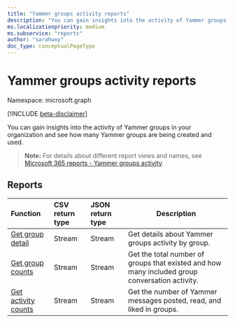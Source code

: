 ```yaml
---
title: "Yammer groups activity reports"
description: "You can gain insights into the activity of Yammer groups in your organization and see how many Yammer groups are being created and used."
ms.localizationpriority: medium
ms.subservice: "reports"
author: "sarahwxy"
doc_type: conceptualPageType
---
```


# Yammer groups activity reports

Namespace: microsoft.graph

[!INCLUDE [beta-disclaimer](../../includes/beta-disclaimer.md)]

You can gain insights into the activity of Yammer groups in your organization and see how many Yammer groups are being created and used.

> **Note:** For details about different report views and names, see [Microsoft 365 reports - Yammer groups activity](https://support.office.com/client/Yammer-groups-activity-report-94dd92ec-ea73-43c6-b51f-2a11fd78aa31).

## Reports

| Function                                                     | CSV return type | JSON return type | Description                                                  |
| :----------------------------------------------------------- | :-------------- | :--------------- | ------------------------------------------------------------ |
| [Get group detail](../api/reportroot-getyammergroupsactivitydetail.md) | Stream          | Stream           | Get details about Yammer groups activity by group.           |
| [Get group counts](../api/reportroot-getyammergroupsactivitygroupcounts.md) | Stream          | Stream           | Get the total number of groups that existed and how many included group conversation activity. |
| [Get activity counts](../api/reportroot-getyammergroupsactivitycounts.md) | Stream          | Stream           | Get the number of Yammer messages posted, read, and liked in groups. |


